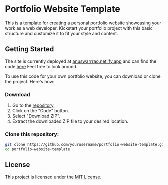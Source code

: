 # Portfolio Website Template

This is a template for creating a personal portfolio website showcasing your work as a web developer. Kickstart your portfolio project with this basic structure and customize it to fit your style and content.

## Getting Started

The site is currently deployed at [anuswarrrao.netlify.app](https://anuswarrrao.netlify.app) and can find the code [here](https://github.com/Anuswar/anuswarrrao) Feel free to look around.

To use this code for your own portfolio website, you can download or clone the project. Here's how:

### Download

1. Go to the [repository](https://github.com/Anuswar/anuswarrrao).
2. Click on the "Code" button.
3. Select "Download ZIP".
4. Extract the downloaded ZIP file to your desired location.

### Clone this repository:

   ```bash
   git clone https://github.com/yourusername/portfolio-website-template.git
   cd portfolio-website-template
   ```

## License

This project is licensed under the [MIT License](LICENSE.md).
